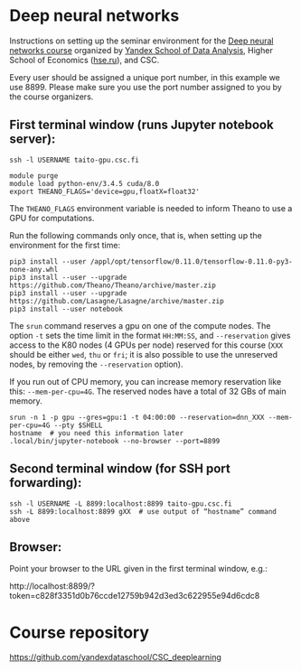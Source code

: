 # Deep neural networks

Instructions on setting up the seminar environment for
the
[Deep neural networks course](https://www.csc.fi/web/training/-/yandex_2017) organized
by [Yandex School of Data Analysis](http://yandexdataschool.com/),
Higher School of Economics ([hse.ru](http://hse.ru)), and CSC.

Every user should be assigned a unique port number, in this example we
use 8899.  Please make sure you use the port number assigned to you by
the course organizers. 

## First terminal window (runs Jupyter notebook server):

    ssh -l USERNAME taito-gpu.csc.fi

    module purge
    module load python-env/3.4.5 cuda/8.0
    export THEANO_FLAGS='device=gpu,floatX=float32'
    
The `THEANO_FLAGS` environment variable is needed to inform Theano to use a GPU for computations.

Run the following commands only once, that is, when setting up the environment
for the first time:

    pip3 install --user /appl/opt/tensorflow/0.11.0/tensorflow-0.11.0-py3-none-any.whl
    pip3 install --user --upgrade https://github.com/Theano/Theano/archive/master.zip
    pip3 install --user --upgrade https://github.com/Lasagne/Lasagne/archive/master.zip 
    pip3 install --user notebook


The `srun` command reserves a gpu on one of the compute nodes.  The
option `-t` sets the time limit in the format `HH:MM:SS`, and
`--reservation` gives access to the K80 nodes (4 GPUs per node) reserved for this course
(`XXX` should be either `wed`, `thu` or `fri`; it is also possible to
use the unreserved nodes, by removing the `--reservation` option).

If you run out of CPU memory, you can increase memory reservation like this: 
`--mem-per-cpu=4G`. The reserved nodes have a total of 32 GBs of main memory.
    
    srun -n 1 -p gpu --gres=gpu:1 -t 04:00:00 --reservation=dnn_XXX --mem-per-cpu=4G --pty $SHELL
    hostname  # you need this information later
    .local/bin/jupyter-notebook --no-browser --port=8899

## Second terminal window (for SSH port forwarding):

    ssh -l USERNAME -L 8899:localhost:8899 taito-gpu.csc.fi
    ssh -L 8899:localhost:8899 gXX  # use output of “hostname” command above

## Browser:

Point your browser to the URL given in the first terminal window, e.g.:

http://localhost:8899/?token=c828f3351d0b76ccde12759b942d3ed3c622955e94d6cdc8

# Course repository
https://github.com/yandexdataschool/CSC_deeplearning


